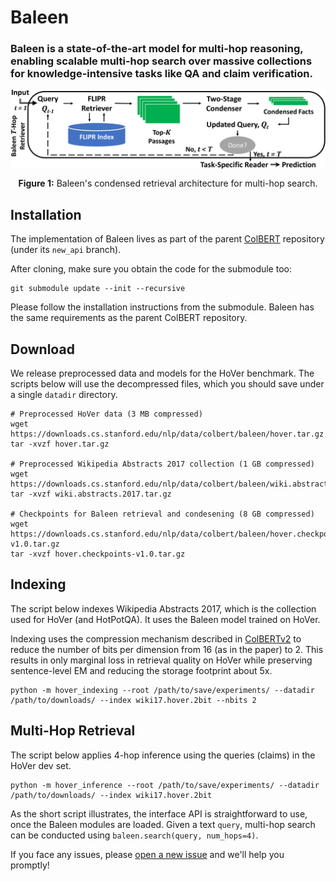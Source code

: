 # Baleen

### Baleen is a state-of-the-art model for multi-hop reasoning, enabling scalable multi-hop search over massive collections for knowledge-intensive tasks like QA and claim verification.

<p align="center">
  <img align="center" width="750px" src="docs/images/Architecture.png" />
</p>
<p align="center">
  <b>Figure 1:</b> Baleen's condensed retrieval architecture for multi-hop search.
</p>


## Installation

The implementation of Baleen lives as part of the parent [ColBERT](https://github.com/stanford-futuredata/ColBERT/tree/new_api) repository (under its `new_api` branch).

After cloning, make sure you obtain the code for the submodule too:

```
git submodule update --init --recursive
```

Please follow the installation instructions from the submodule. Baleen has the same requirements as the parent ColBERT repository.

## Download

We release preprocessed data and models for the HoVer benchmark. The scripts below will use the decompressed files, which you should save under a single `datadir` directory.

```
# Preprocessed HoVer data (3 MB compressed)
wget https://downloads.cs.stanford.edu/nlp/data/colbert/baleen/hover.tar.gz
tar -xvzf hover.tar.gz

# Preprocessed Wikipedia Abstracts 2017 collection (1 GB compressed)
wget https://downloads.cs.stanford.edu/nlp/data/colbert/baleen/wiki.abstracts.2017.tar.gz
tar -xvzf wiki.abstracts.2017.tar.gz

# Checkpoints for Baleen retrieval and condesening (8 GB compressed)
wget https://downloads.cs.stanford.edu/nlp/data/colbert/baleen/hover.checkpoints-v1.0.tar.gz
tar -xvzf hover.checkpoints-v1.0.tar.gz
```

## Indexing

The script below indexes Wikipedia Abstracts 2017, which is the collection used for HoVer (and HotPotQA). It uses the Baleen model trained on HoVer.

Indexing uses the compression mechanism described in [ColBERTv2](https://arxiv.org/abs/2112.01488) to reduce the number of bits per dimension from 16 (as in the paper) to 2. This results in only marginal loss in retrieval quality on HoVer while preserving sentence-level EM and reducing the storage footprint about 5x.

```
python -m hover_indexing --root /path/to/save/experiments/ --datadir /path/to/downloads/ --index wiki17.hover.2bit --nbits 2
```


## Multi-Hop Retrieval

The script below applies 4-hop inference using the queries (claims) in the HoVer dev set.

```
python -m hover_inference --root /path/to/save/experiments/ --datadir /path/to/downloads/ --index wiki17.hover.2bit
```

As the short script illustrates, the interface API is straightforward to use, once the Baleen modules are loaded. Given a text `query`, multi-hop search can be conducted using `baleen.search(query, num_hops=4)`.


If you face any issues, please [open a new issue](https://github.com/stanford-futuredata/Baleen/issues) and we'll help you promptly!

